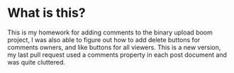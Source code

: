 # What is this?

This is my homework for adding comments to the binary upload boom project, I was also able to figure out how to add delete buttons for comments owners, and like buttons for all viewers. This is a new version, my last pull request used a comments property in each post document and was quite cluttered.
